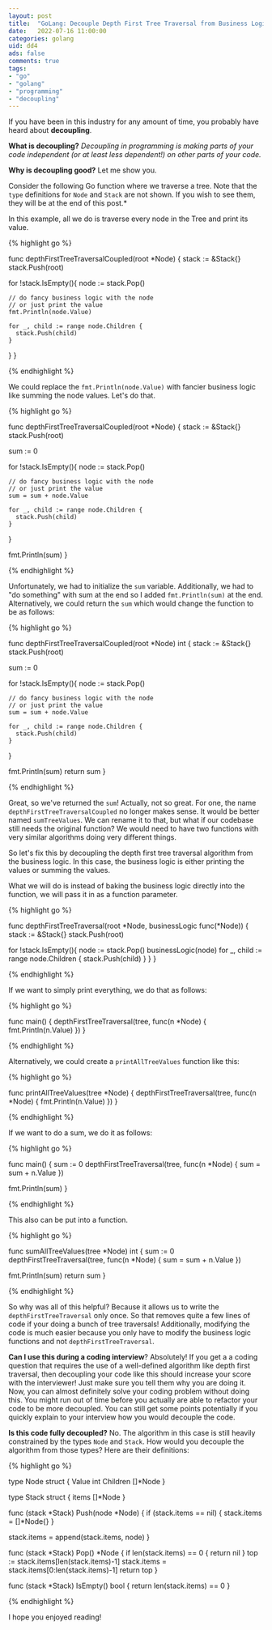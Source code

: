 ```yaml
---
layout: post
title:  "GoLang: Decouple Depth First Tree Traversal from Business Logic"
date:   2022-07-16 11:00:00
categories: golang
uid: dd4
ads: false
comments: true
tags:
- "go"
- "golang"
- "programming"
- "decoupling"
---
```


If you have been in this industry for any amount of
time, you probably have heard about **decoupling**. 

**What is decoupling?** *Decoupling in programming is making parts of your code independent (or at least less dependent!) on other parts of your code.*

**Why is decoupling good?** Let me show you.

Consider the following Go function where we traverse a tree. Note that the `type` definitions for `Node` and `Stack` are not shown. If you wish to see them, they will be at the end of this post.*

In this example, all we do is traverse every node in the Tree and print its value. 

{% highlight go %}

func depthFirstTreeTraversalCoupled(root *Node) {
  stack := &Stack{}
  stack.Push(root)

  for !stack.IsEmpty(){
    node := stack.Pop()

    // do fancy business logic with the node
    // or just print the value
    fmt.Println(node.Value)
    
    for _, child := range node.Children {
      stack.Push(child)
    }
  }
}

{% endhighlight %}

We could replace the `fmt.Println(node.Value)` with fancier business logic like summing the node values. Let's do that.

{% highlight go %}

func depthFirstTreeTraversalCoupled(root *Node) {
  stack := &Stack{}
  stack.Push(root)

  sum := 0

  for !stack.IsEmpty(){
    node := stack.Pop()

    // do fancy business logic with the node
    // or just print the value
    sum = sum + node.Value
    
    for _, child := range node.Children {
      stack.Push(child)
    }
  }

  fmt.Println(sum)
}

{% endhighlight %}

Unfortunately, we had to initialize the `sum` variable. Additionally, we had to "do something" with sum at the end so I added `fmt.Println(sum)` at the end. Alternatively, we could return the `sum` which would change the function to be as follows:

{% highlight go %}

func depthFirstTreeTraversalCoupled(root *Node) int {
  stack := &Stack{}
  stack.Push(root)

  sum := 0

  for !stack.IsEmpty(){
    node := stack.Pop()

    // do fancy business logic with the node
    // or just print the value
    sum = sum + node.Value
    
    for _, child := range node.Children {
      stack.Push(child)
    }
  }

  fmt.Println(sum)
  return sum
}

{% endhighlight %}

Great, so we've returned the `sum`! Actually, not so great. For one, the name `depthFirstTreeTraversalCoupled` no longer makes sense. It would be better named `sumTreeValues`. We can rename it to that, but what if our codebase still needs the original function? We would need to have two functions with very similar algorithms doing very different things.

So let's fix this by decoupling the depth first tree traversal algorithm from the business logic. In this case, the business logic is either printing the values or summing the values.

What we will do is instead of baking the business logic directly into the function, we will pass it in as a function parameter. 

{% highlight go %}

func depthFirstTreeTraversal(root *Node,  businessLogic func(*Node)) {
  stack := &Stack{}
  stack.Push(root)

  for !stack.IsEmpty(){
    node := stack.Pop()
    businessLogic(node)
    for _, child := range node.Children {
      stack.Push(child)
    }
  }
}

{% endhighlight %}

If we want to simply print everything, we do that as follows:

{% highlight go %}

func main() {
  depthFirstTreeTraversal(tree, func(n *Node) {
    fmt.Println(n.Value)
  })
}

{% endhighlight %}

Alternatively, we could create a `printAllTreeValues` function like this:

{% highlight go %}

func printAllTreeValues(tree *Node) {
  depthFirstTreeTraversal(tree, func(n *Node) {
    fmt.Println(n.Value)
  })
}

{% endhighlight %}

If we want to do a sum, we do it as follows:

{% highlight go %}

func main() {
  sum := 0
  depthFirstTreeTraversal(tree, func(n *Node) {
    sum = sum + n.Value
  })

  fmt.Println(sum)
}

{% endhighlight %}

This also can be put into a function.

{% highlight go %}

func sumAllTreeValues(tree *Node) int {
  sum := 0
  depthFirstTreeTraversal(tree, func(n *Node) {
    sum = sum + n.Value
  })

  fmt.Println(sum)
  return sum
}

{% endhighlight %}

So why was all of this helpful? Because it allows us to write the `depthFirstTreeTraversal` only once. So that removes quite a few lines of code if your doing a bunch of tree traversals! Additionally, modifying the code is much easier because you only have to modify the business logic functions and not `depthFirstTreeTraversal`. 

**Can I use this during a coding interview**? Absolutely! If you get a a coding question that requires the use of a well-defined algorithm like depth first traversal, then decoupling your code like this should increase your score with the interviewer! Just make sure you tell them why you are doing it. Now, you can almost definitely solve your coding problem without doing this. You might run out of time before you actually are able to refactor your code to be more decoupled. You can still get some points potentially if you quickly explain to your interview how you would decouple the code.

**Is this code fully decoupled?** No. The algorithm in this case is still heavily constrained by the types `Node` and `Stack`. How would you decouple the algorithm from those types? Here are their definitions:

{% highlight go %}

type Node struct {
  Value int
  Children []*Node
}

type Stack struct {
  items []*Node
}

func (stack *Stack) Push(node *Node) {
  if (stack.items == nil) {
    stack.items = []*Node{}
  }

  stack.items = append(stack.items, node)
}

func (stack *Stack) Pop() *Node {
  if len(stack.items) == 0 {
    return nil
  }
  top := stack.items[len(stack.items)-1]
  stack.items = stack.items[0:len(stack.items)-1]
  return top
}

func (stack *Stack) IsEmpty() bool {
  return len(stack.items) == 0
}

{% endhighlight %}

I hope you enjoyed reading!